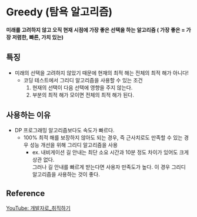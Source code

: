 # Greedy (탐욕 알고리즘)
#### 미래를 고려하지 않고 오직 현재 시점에 가장 좋은 선택을 하는 알고리즘 ( 가장 좋은 = 가장 저렴한, 빠른, 가치 있는)

## 특징
- 미래의 선택을 고려하지 않았기 때문에 현재의 최적 해는 전체의 최적 해가 아니다!
    - 코딩 테스트에서 그리디 알고리즘을 사용할 수 있는 조건
        1. 현재의 선택이 다음 선택에 영향을 주지 않는다.
        2. 부분의 최적 해가 모이면 전체의 최적 해가 된다.


## 사용하는 이유
- DP 프로그래밍 알고리즘보다도 속도가 빠르다.
    - 100% 최적 해를 보장하지 않아도 되는 경우, 즉 근사치로도 만족할 수 있는 경우 성능 개선을 위해 그리디 알고리즘을 사용
        - ex. 내비게이션 길 안내는 최단 소요 시간과 10분 정도 차이가 있어도 크게 상관 없다.  
        그러나 길 안내를 빠르게 받는다면 사용자 만족도가 높다. 이 경우 그리디 알고리즘을 사용하는 것이 좋다.

## Reference
[YouTube: 개발자로_취직하기](https://youtu.be/_IZuE7NIeW4?si=qRa5DakBD481Blu3)
